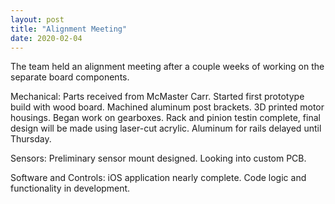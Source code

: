 ```yaml
---
layout: post
title: "Alignment Meeting"
date: 2020-02-04
---
```


<p> The team held an alignment meeting after a couple weeks of working on the separate board components.
<p> Mechanical: Parts received from McMaster Carr. Started first prototype build with wood board. Machined aluminum post brackets. 3D printed motor housings. Began work on gearboxes. Rack and pinion testin complete, final design will be made using laser-cut acrylic. Aluminum for rails delayed until Thursday.
<p> Sensors: Preliminary sensor mount designed. Looking into custom PCB.
<p> Software and Controls: iOS application nearly complete. Code logic and functionality in development.
